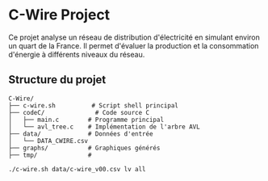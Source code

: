 # C-Wire Project

Ce projet analyse un réseau de distribution d'électricité en simulant environ un quart de la France. Il permet d'évaluer la production et la consommation d'énergie à différents niveaux du réseau.

## Structure du projet

```
C-Wire/
├── c-wire.sh          # Script shell principal
├── codeC/              # Code source C
│   ├── main.c        # Programme principal
│   └── avl_tree.c    # Implémentation de l'arbre AVL
├── data/             # Données d'entrée
│   └── DATA_CWIRE.csv
├── graphs/           # Graphiques générés
├── tmp/              #

./c-wire.sh data/c-wire_v00.csv lv all
